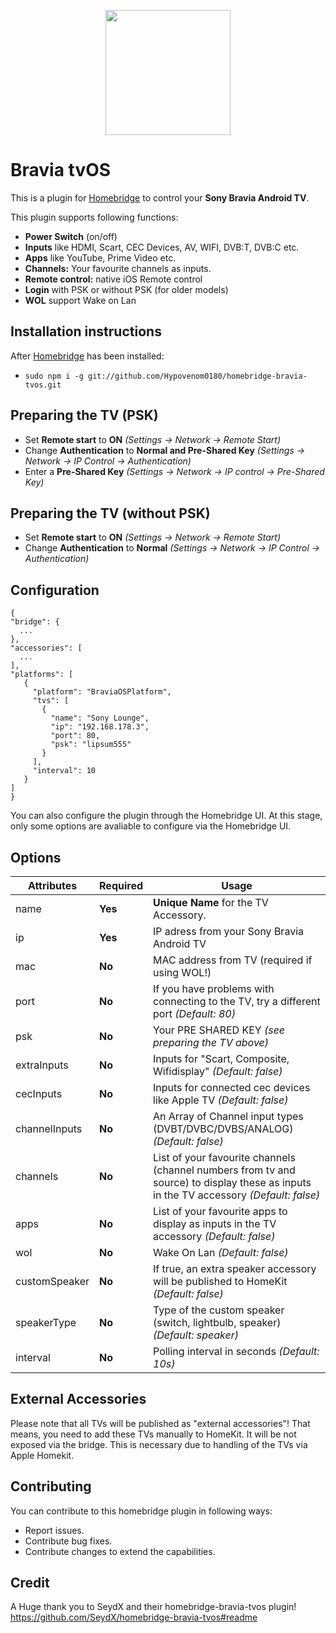 <p align="center">
    <img src="https://i.imgur.com/xnQyZaU.png" height="200">
</p>


# Bravia tvOS

This is a plugin for [Homebridge](https://github.com/nfarina/homebridge) to control your **Sony Bravia Android TV**. 

This plugin supports following functions:

- **Power Switch** (on/off)
- **Inputs** like HDMI, Scart, CEC Devices, AV, WIFI, DVB:T, DVB:C etc.
- **Apps** like YouTube, Prime Video etc.
- **Channels:** Your favourite channels as inputs.
- **Remote control:** native iOS Remote control
- **Login** with PSK or without PSK (for older models)
- **WOL** support Wake on Lan

## Installation instructions

After [Homebridge](https://github.com/nfarina/homebridge) has been installed:

-  ```sudo npm i -g git://github.com/Hypovenom0180/homebridge-bravia-tvos.git```

## Preparing the TV (PSK)

- Set **Remote start** to **ON** _(Settings -> Network -> Remote Start)_
- Change **Authentication** to **Normal and Pre-Shared Key** _(Settings -> Network -> IP Control -> Authentication)_
- Enter a **Pre-Shared Key** _(Settings -> Network -> IP control -> Pre-Shared Key)_


## Preparing the TV (without PSK)

- Set **Remote start** to **ON** _(Settings -> Network -> Remote Start)_
- Change **Authentication** to **Normal** _(Settings -> Network -> IP Control -> Authentication)_


## Configuration

 ```
{
 "bridge": {
   ...
},
 "accessories": [
   ...
],
 "platforms": [
    {
      "platform": "BraviaOSPlatform",
      "tvs": [
        {
          "name": "Sony Lounge",
          "ip": "192.168.178.3",
          "port": 80,
          "psk": "lipsum555"
        }
      ],
      "interval": 10
    }
 ]
}

 ```

You can also configure the plugin through the Homebridge UI. At this stage, only some options are avaliable to configure via the Homebridge UI.
 
 
 ## Options

| **Attributes** | **Required** | **Usage** |
|------------|----------|-------|
| name | **Yes** | **Unique Name** for the TV Accessory.   |
| ip | **Yes** | IP adress from your Sony Bravia Android TV |
| mac | **No** | MAC address from TV (required if using WOL!) |
| port | **No** | If you have problems with connecting to the TV, try a different port _(Default: 80)_ |
| psk | **No** | Your PRE SHARED KEY _(see preparing the TV above)_ |
| extraInputs | **No** | Inputs for "Scart, Composite, Wifidisplay" _(Default: false)_ |
| cecInputs | **No** | Inputs for connected cec devices like Apple TV _(Default: false)_ |
| channelInputs | **No** | An Array of Channel input types (DVBT/DVBC/DVBS/ANALOG) _(Default: false)_ |
| channels | **No** | List of your favourite channels (channel numbers from tv and source) to display these as inputs in the TV accessory _(Default: false)_ |
| apps | **No** | List of your favourite apps to display as inputs in the TV accessory  _(Default: false)_ |
| wol | **No** | Wake On Lan  _(Default: false)_ |
| customSpeaker | **No** | If true, an extra speaker accessory will be published to HomeKit  _(Default: false)_ |
| speakerType | **No** | Type of the custom speaker (switch, lightbulb, speaker) _(Default: speaker)_ |
| interval | **No** | Polling interval in seconds _(Default: 10s)_ |


## External Accessories

Please note that all TVs will be published as "external accessories"! That means, you need to add these TVs manually to HomeKit. It will be not exposed via the bridge. This is necessary due to handling of the TVs via Apple Homekit.


## Contributing

You can contribute to this homebridge plugin in following ways:

- Report issues.
- Contribute bug fixes.
- Contribute changes to extend the capabilities.

## Credit

A Huge thank you to SeydX and their homebridge-bravia-tvos plugin!
https://github.com/SeydX/homebridge-bravia-tvos#readme
